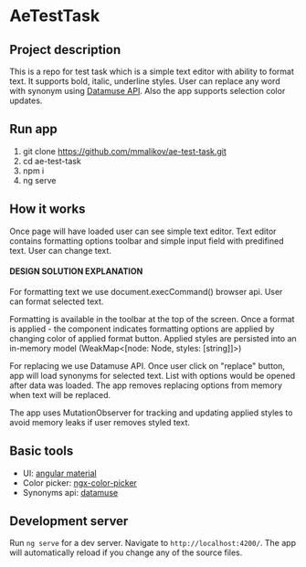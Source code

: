 # AeTestTask

## Project description
This is a repo for test task which is a simple text editor with ability to format text. It supports bold, italic, underline styles. User can replace any word with synonym using [Datamuse API](https://www.datamuse.com/api/). Also the app supports selection color updates.

## Run app

1. git clone https://github.com/mmalikov/ae-test-task.git
2. cd ae-test-task
3. npm i
4. ng serve

## How it works
Once page will have loaded user can see simple text editor. Text editor contains formatting options toolbar and simple input field with predifined text. User can change text.

#### DESIGN SOLUTION EXPLANATION
For formatting text we use document.execCommand() browser api. User can format selected text. 

Formatting is available in the toolbar at the top of the screen. Once a format is applied - the component indicates formatting options are applied by changing color of applied format button. Applied styles are persisted into an in-memory model (WeakMap<[node: Node, styles: [string]]>)


For replacing we use Datamuse API. Once user click on "replace" button, app will load synonyms for selected text. List with options would be opened after data was loaded. The app removes replacing options from memory when text will be replaced.

The app uses MutationObserver for tracking and updating applied styles to avoid memory leaks if user removes styled text.

## Basic tools
 - UI: [angular material](https://material.angular.io/)
 - Color picker: [ngx-color-picker](https://github.com/zefoy/ngx-color-picker)
 - Synonyms api: [datamuse](https://www.datamuse.com/api/)


## Development server

Run `ng serve` for a dev server. Navigate to `http://localhost:4200/`. The app will automatically reload if you change any of the source files.
